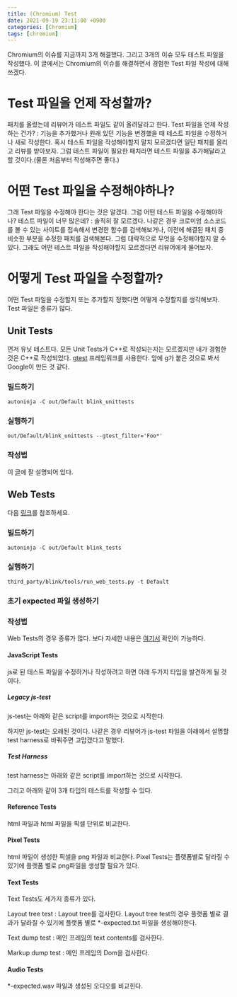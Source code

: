 ```yaml
---
title: (Chromium) Test 
date: 2021-09-19 23:11:00 +0900
categories: [Chromium]
tags: [chromium]
---
```




Chromium의 이슈를 지금까지 3개 해결했다. 그리고 3개의 이슈 모두 테스트 파일을 작성했다. 이 글에서는 Chromium의 이슈를 해결하면서 경험한 Test 파일 작성에 대해 쓰겠다.



# Test 파일을 언제 작성할까?

패치를 올렸는데 리뷰어가 테스트 파일도 같이 올려달라고 한다. Test 파일을 언제 작성하는 건가?
: 기능을 추가했거나 원래 있던 기능을 변경했을 때 테스트 파일을 수정하거나 새로 작성한다. 혹시 테스트 파일을 작성해야할지 말지 모르겠다면 일단 패치를 올리고 리뷰를 받아보자. 그럼 테스트 파일이 필요한 패치라면 테스트 파일을 추가해달라고 할 것이다.(물론 처음부터 작성해주면 좋다.)

# 어떤 Test 파일을 수정해야하나?

그래 Test 파일을 수정해야 한다는 것은 알겠다. 그럼 어떤 테스트 파일을 수정해야하나? 테스트 파일이 너무 많은데?
: 솔직히 잘 모르겠다. 나같은 경우 크로미엄 소스코드를 볼 수 있는 사이트를 접속해서 변경한 함수를 검색해보거나, 이전에 해결된 패치 중 비슷한 부분을 수정한 패치를 검색해본다. 그럼 대략적으로 무엇을 수정해야할지 알 수 있다. 그래도 어떤 테스트 파일을 작성해야할지 모르겠다면 리뷰어에게 물어보자. 

# 어떻게 Test 파일을 수정할까?

어떤 Test 파일을 수정할지 또는 추가할지 정했다면 어떻게 수정할지를 생각해보자. Test 파일은 종류가 많다.

## Unit Tests

먼저 유닛 테스트다. 모든 Unit Tests가 C++로 작성되는지는 모르겠지만 내가 경험한 것은 C++로 작성되었다. [gtest](https://github.com/google/googletest) 프레임워크를 사용한다. 앞에 g가 붙은 것으로 봐서 Google이 만든 것 같다.

### 빌드하기

`autoninja -C out/Default blink_unittests`

### 실행하기

`out/Default/blink_unittests --gtest_filter='Foo*'`

### 작성법

이 [글](https://github.com/google/googletest/blob/master/docs/primer.md#simple-tests)에 잘 설명되어 있다.

## Web Tests

다음 [링크](https://chromium.googlesource.com/chromium/src/+/refs/heads/main/docs/testing/web_tests.md)를 참조하세요.

### 빌드하기

`autoninja -C out/Default blink_tests`

### 실행하기

`third_party/blink/tools/run_web_tests.py -t Default`

### 초기 expected 파일 생성하기



### 작성법

Web Tests의 경우 종류가 많다. 보다 자세한 내용은 [여기서](https://source.chromium.org/chromium/chromium/src/+/main:docs/testing/writing_web_tests.md) 확인이 가능하다.

#### JavaScript Tests

js로 된 테스트 파일을 수정하거나 작성하려고 하면 아래 두가지 타입을 발견하게 될 것이다.

##### Legacy js-test

js-test는 아래와 같은 script를 import하는 것으로 시작한다.

<script src="../resources/js-test.js"></script>

하지만 js-test는 오래된 것이다. 나같은 경우 리뷰어가 js-test 파일을 아래에서 설명할 test harness로 바꿔주면 고맙겠다고 말했다.

##### Test Harness

test harness는 아래와 같은 script를 import하는 것으로 시작한다.

<script src="../resources/testharness.js"></script>
<script src="../resources/testharnessreport.js"></script>

그리고 아래와 같이 3개 타입의 테스트를 작성할 수 있다.

<script>
// Synchronous test example.
test(() => {
    const value = true;
    assert_true(value, 'true literal');  
    assert_equals(value.toString(), 'true', 'the string representation of true'); }, 'The literal true in a synchronous test case');
// Asynchronous test example.
async_test(t => {
    const originallyTrue = true;
    setTimeout(t.step_func_done(() => {
        assert_equals(originallyTrue, true);
    }), 0); }, 'The literal true in a setTimeout callback');
// Promise test example.
promise_test(() => {
    return new Promise((resolve, reject) => {
        resolve(true);
    }).then(value => {
        assert_true(value);
    }); }, 'The literal true used to resolve a Promise');
</script>

#### Reference Tests

html 파일과 html 파일을 픽셀 단위로 비교한다.

#### Pixel Tests

html 파일이 생성한 픽셀을 png 파일과 비교한다. Pixel Tests는 플랫폼별로 달라질 수 있기에 플랫폼 별로 png파일을 생성할 필요가 있다.

#### Text Tests

Text Tests도 세가지 종류가 있다.

Layout tree test
: Layout tree를 검사한다. Layout tree test의 경우 플랫폼 별로 결과가 달라질 수 있기에 플랫폼 별로 *-expected.txt 파일을 생성해야한다.

Text dump test
: 메인 프레임의 text contents를 검사한다.

Markup dump test
: 메인 프레임의 Dom을 검사한다. 

#### Audio Tests

*-expected.wav 파일과 생성된 오디오를 비교힌다.









